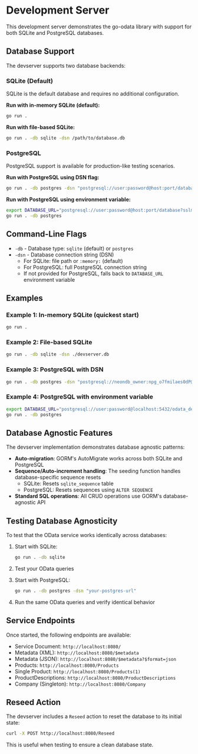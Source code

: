 # Development Server

This development server demonstrates the go-odata library with support for both SQLite and PostgreSQL databases.

## Database Support

The devserver supports two database backends:

### SQLite (Default)

SQLite is the default database and requires no additional configuration.

**Run with in-memory SQLite (default):**
```bash
go run .
```

**Run with file-based SQLite:**
```bash
go run . -db sqlite -dsn /path/to/database.db
```

### PostgreSQL

PostgreSQL support is available for production-like testing scenarios.

**Run with PostgreSQL using DSN flag:**
```bash
go run . -db postgres -dsn "postgresql://user:password@host:port/database?sslmode=require"
```

**Run with PostgreSQL using environment variable:**
```bash
export DATABASE_URL="postgresql://user:password@host:port/database?sslmode=require"
go run . -db postgres
```

## Command-Line Flags

- `-db` - Database type: `sqlite` (default) or `postgres`
- `-dsn` - Database connection string (DSN)
  - For SQLite: file path or `:memory:` (default)
  - For PostgreSQL: full PostgreSQL connection string
  - If not provided for PostgreSQL, falls back to `DATABASE_URL` environment variable

## Examples

### Example 1: In-memory SQLite (quickest start)
```bash
go run .
```

### Example 2: File-based SQLite
```bash
go run . -db sqlite -dsn ./devserver.db
```

### Example 3: PostgreSQL with DSN
```bash
go run . -db postgres -dsn "postgresql://neondb_owner:npg_o7fmilaes0dP@ep-plain-king-a9kjvh93-pooler.gwc.azure.neon.tech/neondb?sslmode=require&channel_binding=require"
```

### Example 4: PostgreSQL with environment variable
```bash
export DATABASE_URL="postgresql://user:password@localhost:5432/odata_dev?sslmode=disable"
go run . -db postgres
```

## Database Agnostic Features

The devserver implementation demonstrates database agnostic patterns:

- **Auto-migration**: GORM's AutoMigrate works across both SQLite and PostgreSQL
- **Sequence/Auto-increment handling**: The seeding function handles database-specific sequence resets
  - SQLite: Resets `sqlite_sequence` table
  - PostgreSQL: Resets sequences using `ALTER SEQUENCE`
- **Standard SQL operations**: All CRUD operations use GORM's database-agnostic API

## Testing Database Agnosticity

To test that the OData service works identically across databases:

1. Start with SQLite:
   ```bash
   go run . -db sqlite
   ```

2. Test your OData queries

3. Start with PostgreSQL:
   ```bash
   go run . -db postgres -dsn "your-postgres-url"
   ```

4. Run the same OData queries and verify identical behavior

## Service Endpoints

Once started, the following endpoints are available:

- Service Document: `http://localhost:8080/`
- Metadata (XML): `http://localhost:8080/$metadata`
- Metadata (JSON): `http://localhost:8080/$metadata?$format=json`
- Products: `http://localhost:8080/Products`
- Single Product: `http://localhost:8080/Products(1)`
- ProductDescriptions: `http://localhost:8080/ProductDescriptions`
- Company (Singleton): `http://localhost:8080/Company`

## Reseed Action

The devserver includes a `Reseed` action to reset the database to its initial state:

```bash
curl -X POST http://localhost:8080/Reseed
```

This is useful when testing to ensure a clean database state.
